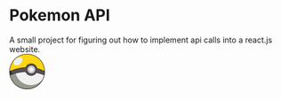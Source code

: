 # Pokemon API
A small project for figuring out how to implement api calls into a react.js website.  
![](app/public/images/yellow_pokeball_icon.png)